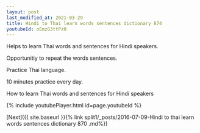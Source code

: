 ```yaml
---
layout: post
last_modified_at: 2021-03-29
title: Hindi to Thai learn words sentences dictionary 874 
youtubeId: oEmzG3ttPz0
---
```

 
 
Helps to learn Thai words and sentences for Hindi speakers.

Opportunitiy to repeat the words sentences. 

Practice Thai language. 
 
10 minutes practice every day. 
 
How to learn Thai words and sentences for Hindi speakers 
 
{% include youtubePlayer.html id=page.youtubeId %}
 
 
[Next]({{ site.baseurl }}{% link  split1/_posts/2016-07-09-Hindi to thai learn words sentences dictionary 870 .md%})
 
